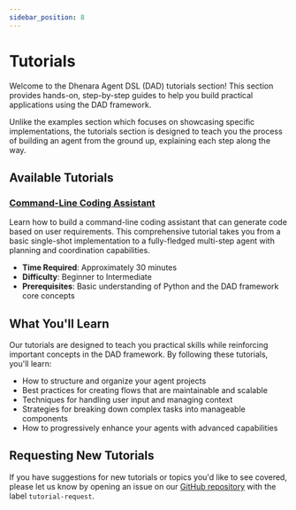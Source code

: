 ```yaml
---
sidebar_position: 8
---
```


# Tutorials

Welcome to the Dhenara Agent DSL (DAD) tutorials section! This section provides hands-on, step-by-step guides to help
you build practical applications using the DAD framework.

Unlike the examples section which focuses on showcasing specific implementations, the tutorials section is designed to
teach you the process of building an agent from the ground up, explaining each step along the way.

## Available Tutorials

### [Command-Line Coding Assistant](./command-line-coder/index.md)

Learn how to build a command-line coding assistant that can generate code based on user requirements. This comprehensive
tutorial takes you from a basic single-shot implementation to a fully-fledged multi-step agent with planning and
coordination capabilities.

- **Time Required**: Approximately 30 minutes
- **Difficulty**: Beginner to Intermediate
- **Prerequisites**: Basic understanding of Python and the DAD framework core concepts

## What You'll Learn

Our tutorials are designed to teach you practical skills while reinforcing important concepts in the DAD framework. By
following these tutorials, you'll learn:

- How to structure and organize your agent projects
- Best practices for creating flows that are maintainable and scalable
- Techniques for handling user input and managing context
- Strategies for breaking down complex tasks into manageable components
- How to progressively enhance your agents with advanced capabilities

## Requesting New Tutorials

If you have suggestions for new tutorials or topics you'd like to see covered, please let us know by opening an issue on
our [GitHub repository](https://github.com/dhenara/dhenara-agent/issues) with the label `tutorial-request`.
